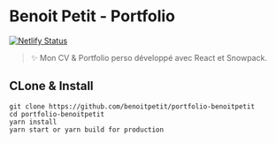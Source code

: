 # Benoit Petit - Portfolio
[![Netlify Status](https://api.netlify.com/api/v1/badges/2b1598c8-ab9e-457c-b895-9d47c7064fda/deploy-status)](https://app.netlify.com/sites/benoitpetit-portfolio/deploys)

> ✨ Mon CV & Portfolio perso développé avec React et Snowpack.

## CLone & Install
```
git clone https://github.com/benoitpetit/portfolio-benoitpetit
cd portfolio-benoitpetit
yarn install
yarn start or yarn build for production
```

